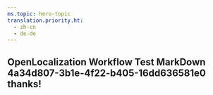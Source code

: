 ```yaml
---
ms.topic: hero-topic
translation.priority.ht: 
  - zh-cn
  - de-de
---
```

## OpenLocalization Workflow Test MarkDown 4a34d807-3b1e-4f22-b405-16dd636581e0 thanks!
